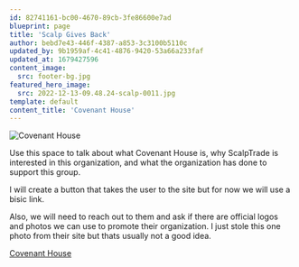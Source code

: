 ```yaml
---
id: 82741161-bc00-4670-89cb-3fe86600e7ad
blueprint: page
title: 'Scalp Gives Back'
author: bebd7e43-446f-4387-a853-3c3100b5110c
updated_by: 9b1959af-4c41-4876-9420-53a66a233faf
updated_at: 1679427596
content_image:
  src: footer-bg.jpg
featured_hero_image:
  src: 2022-12-13-09.48.24-scalp-0011.jpg
template: default
content_title: 'Covenant House'
---
```

![Covenant House](https://scalptrade.test/assets/logo.png)

Use this space to talk about what Covenant House is, why ScalpTrade is interested in this organization, and what the organization has done to support this group.

I will create a button that takes the user to the site but for now we will use a bisic link.

Also, we will need to reach out to them and ask if there are official logos and photos we can use to promote their organization. I just stole this one photo from their site but thats usually not a good idea.

[Covenant House](www.covenanthouse.org)